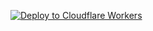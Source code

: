 

   [![Deploy to Cloudflare Workers](https://deploy.workers.cloudflare.com/button)](https://deploy.workers.cloudflare.com/?url=https://github.com/Gendarxml/BPB)
